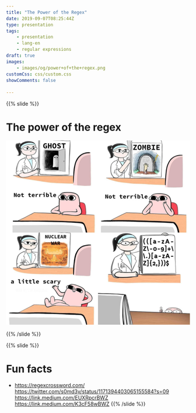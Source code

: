 ```yaml
---
title: "The Power of the Regex"
date: 2019-09-07T08:25:44Z
type: presentation
tags:
    - presentation
    - lang-en
    - regular expressions
draft: true
images:
    - images/og/power+of+the+regex.png
customCss: css/custom.css
showComments: false

---
```


{{% slide %}}

# The power of the regex

![scary regex](images/scary-regex.jpg)

{{% /slide %}}

{{% slide %}}

# Fun facts

* https://regexcrossword.com/
https://twitter.com/s0md3v/status/1171394403065155584?s=09
https://link.medium.com/EUXRpcrBWZ
https://link.medium.com/K3cF58wBWZ
{{% /slide %}}

